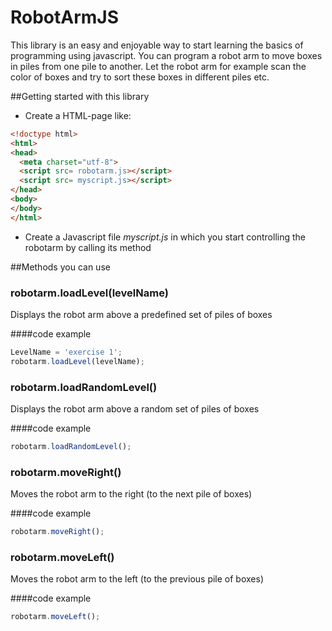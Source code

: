 # RobotArmJS

This library is an easy and enjoyable way to start learning the basics of programming using javascript. You can program a robot arm to move boxes in piles from one pile to another. Let the robot arm for example scan the color of boxes and try to sort these boxes in different piles etc.

##Getting started with this library
* Create a HTML-page like:
``` html
<!doctype html>
<html>
<head>
  <meta charset="utf-8">
  <script src= robotarm.js></script>
  <script src= myscript.js></script>
</head>
<body>
</body>
</html>
```
* Create a Javascript file *myscript.js* in which you start controlling the robotarm by calling its method

##Methods you can use
### robotarm.loadLevel(levelName)
Displays the robot arm above a predefined set of piles of boxes

####code example
``` Javascript
LevelName = 'exercise 1';
robotarm.loadLevel(levelName);
```

### robotarm.loadRandomLevel()
Displays the robot arm above a random set of piles of boxes

####code example
``` Javascript
robotarm.loadRandomLevel();
```
### robotarm.moveRight()
Moves the robot arm to the right (to the next pile of boxes)

####code example
``` Javascript
robotarm.moveRight();
```
### robotarm.moveLeft()
Moves the robot arm to the left (to the previous pile of boxes)

####code example
``` Javascript
robotarm.moveLeft();
```





